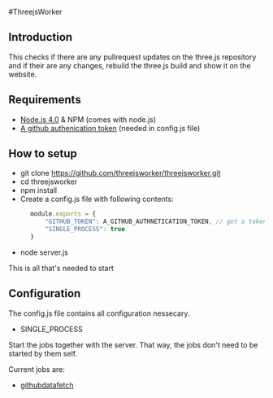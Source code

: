 #ThreejsWorker

## Introduction

This checks if there are any pullrequest updates on the three.js repository and if their are any changes, rebuild the three.js build and show it on the website.

## Requirements

 - [Node.js 4.0](https://nodejs.org/en/) & NPM (comes with node.js)
 - [A github authenication token](https://github.com/settings/tokens) (needed in config.js file)

## How to setup 

 - git clone https://github.com/threejsworker/threejsworker.git
 - cd threejsworker
 - npm install
 - Create a config.js file with following contents:
```javascript
      module.exports = {
          "GITHUB_TOKEN": A_GITHUB_AUTHNETICATION_TOKEN, // get a token from https://github.com/settings/tokens 
          "SINGLE_PROCESS": true
      }
```
  - node server.js
  
This is all that's needed to start

## Configuration

The config.js file contains all configuration nessecary.

- SINGLE_PROCESS

 Start the jobs together with the server. That way, the jobs don't need to be started by them self.
 
 Current jobs are: 
 - [githubdatafetch](https://github.com/threejsworker/threejsworker/blob/master/lib/jobs/githubdatafetch.js)
